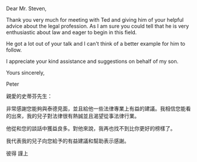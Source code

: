 Dear Mr. Steven,

Thank you very much for meeting with Ted and giving him of your helpful
advice about the legal profession. As I am sure you could tell that he
is very enthusiastic about law and eager to begin in this field.

He got a lot out of your talk and I can\'t think of a better example for
him to follow.

I appreciate your kind assistance and suggestions on behalf of my son.

Yours sincerely,

Peter

親愛的史蒂芬先生：

非常感謝您能夠與泰德見面，並且給他一些法律專業上有益的建議。我相信您能看的出來，我的兒子對法律很有熱誠並且渴望從事法律行業。

他從和您的談話中獲益良多。對他來說，我再也找不到比你更好的榜樣了。

我代表我的兒子向您給予的有益建議和幫助表示感謝。

彼得 謹上
